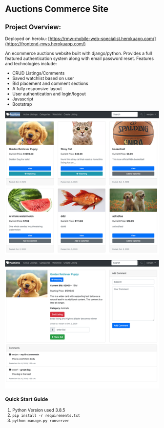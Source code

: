 # Auctions Commerce Site

## Project Overview:


Deployed on heroku: [https://rmw-mobile-web-specialist.herokuapp.com/](https://frontend-mws.herokuapp.com/)

An ecommerce auctions website built with django/python. Provides a full featured authentication system along with email password reset. Features and technologies include:

- CRUD Listings/Comments
- Saved watchlist based on user
- Bid placement and comment sections
- A fully responsive layout
- User authentication and login/logout
- Javascript
- Bootstrap


![auctions](staticfiles/images/sslist.png)

![auctions](staticfiles/images/ssdetail.png)


### Quick Start Guide

1. Python Version used 3.8.5
2. `pip install -r requirements.txt`
3. `python manage.py runserver`



